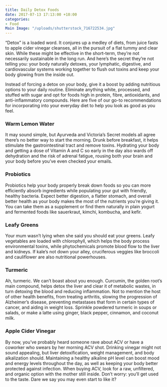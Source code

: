 ```yaml
---
title: Daily Detox Foods
date: 2017-07-13 17:13:00 +10:00
categories:
- Food
Main Image: "/uploads/shutterstock_716722534.jpg"
---
```


“Detox” is a loaded word. It conjures up a medley of diets, from juice fasts to apple cider vinegar cleanses, all in the pursuit of a flat tummy and clear skin. While these might be effective in the short-term, they’re not necessarily sustainable in the long run. And here’s the secret they’re not telling you: your body naturally detoxes, your lymphatic, digestive, and cardiovascular systems working together to flush out toxins and keep your body glowing from the inside out.
 
Instead of forcing a detox on your body, give it a boost by adding nutritious options to your daily routine. Eliminate anything white, processed, and stuffed with sugar and opt for foods high in protein, fibre, antioxidants, and anti-inflammatory compounds. Here are five of our go-to recommendations for incorporating into your everyday diet to help you look as good as you feel.

### Warm Lemon Water
It may sound simple, but Ayurveda and Victoria’s Secret models all agree there’s no better way to start the morning. Drunk before breakfast, it helps stimulate the gastrointestinal tract and remove toxins. Hydrating your body and getting a dose of Vitamin A and C so early in the day also wards off dehydration and the risk of adrenal fatigue, rousing both your brain and your body before you’ve even checked your emails.

### Probiotics
Probiotics help your body properly break down foods so you can more efficiently absorb ingredients while populating your gut with friendly, healthy bacteria. Expect better digestion, a flatter stomach, and overall better health as your body makes the most of the nutrients you’re giving it. You can take them as a supplement or find them naturally in plain yogurt and fermented foods like sauerkraut, kimchi, kombucha, and kefir.

### Leafy Greens
Your mum wasn’t lying when she said you should eat your greens. Leafy vegetables are loaded with chlorophyll, which helps the body process environmental toxins, while phytochemicals promote blood flow to the liver and kidneys. If kale’s not down your alley, cruciferous veggies like broccoli and cauliflower are also nutritional powerhouses.

### Turmeric
Ah, turmeric. We can’t boast about you enough. Curcumin, the golden root’s main compound, helps detox the liver and clear it of metabolic wastes, in turn detoxing the blood and reducing inflammation. Not to mention the host of other health benefits, from treating arthritis, slowing the progression of Alzheimer’s disease, preventing metastases that form in certain types of cancer, and aiding in weight loss. Sprinkle powdered turmeric in soups or salads, or make a latte using ginger, black pepper, cinnamon, and coconut milk.

### Apple Cider Vinegar
By now, you’ve probably heard someone rave about ACV or have a coworker who swears by her morning ACV shot. Drinking vinegar might not sound appealing, but liver detoxification, weight management, and body alkalization should. Maintaining a healthy alkaline pH level can boost mood and energy levels throughout the day, as well as keeping your body better protected against infection. When buying ACV, look for a raw, unfiltered, and organic option with the mother still inside. Don’t worry: you’ll get used to the taste. Dare we say you may even start to like it?